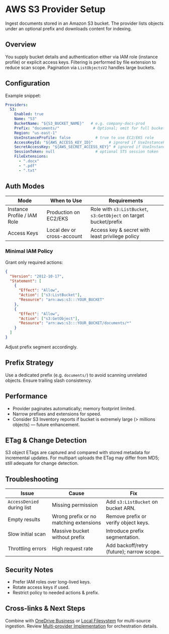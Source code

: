 # AWS S3 Provider Setup

Ingest documents stored in an Amazon S3 bucket. The provider lists objects under an optional prefix and downloads content for indexing.

## Overview
You supply bucket details and authentication either via IAM role (instance profile) or explicit access keys. Filtering is performed by file extension to reduce scan scope. Pagination via `ListObjectsV2` handles large buckets.

## Configuration
Example snippet:
```yaml
Providers:
  S3:
    Enabled: true
    Name: "S3"
    BucketName: "${S3_BUCKET_NAME}"   # e.g. company-docs-prod
    Prefix: "documents/"               # Optional; omit for full bucket
    Region: "us-east-1"
    UseInstanceProfile: false           # true to use EC2/EKS role
    AccessKeyId: "${AWS_ACCESS_KEY_ID}"       # ignored if UseInstanceProfile true
    SecretAccessKey: "${AWS_SECRET_ACCESS_KEY}" # ignored if UseInstanceProfile true
    SessionToken: null                  # optional STS session token
    FileExtensions:
      - ".docx"
      - ".pdf"
      - ".txt"
```

## Auth Modes
| Mode | When to Use | Requirements |
|------|-------------|--------------|
| Instance Profile / IAM Role | Production on EC2/EKS | Role with `s3:ListBucket`, `s3:GetObject` on target bucket/prefix |
| Access Keys | Local dev or cross-account | Access key & secret with least privilege policy |

### Minimal IAM Policy
Grant only required actions:
```json
{
  "Version": "2012-10-17",
  "Statement": [
    {
      "Effect": "Allow",
      "Action": ["s3:ListBucket"],
      "Resource": "arn:aws:s3:::YOUR_BUCKET"
    },
    {
      "Effect": "Allow",
      "Action": ["s3:GetObject"],
      "Resource": "arn:aws:s3:::YOUR_BUCKET/documents/*"
    }
  ]
}
```
Adjust prefix segment accordingly.

## Prefix Strategy
Use a dedicated prefix (e.g. `documents/`) to avoid scanning unrelated objects. Ensure trailing slash consistency.

## Performance
- Provider paginates automatically; memory footprint limited.
- Narrow prefixes and extensions for speed.
- Consider S3 Inventory reports if bucket is extremely large (> millions objects) — future enhancement.

## ETag & Change Detection
S3 object ETags are captured and compared with stored metadata for incremental updates. For multipart uploads the ETag may differ from MD5; still adequate for change detection.

## Troubleshooting
| Issue | Cause | Fix |
|-------|-------|-----|
| `AccessDenied` during list | Missing permission | Add `s3:ListBucket` on bucket ARN. |
| Empty results | Wrong prefix or no matching extensions | Remove prefix or verify object keys. |
| Slow initial scan | Massive bucket without prefix | Introduce prefix segmentation. |
| Throttling errors | High request rate | Add backoff/retry (future); narrow scope. |

## Security Notes
- Prefer IAM roles over long-lived keys.
- Rotate access keys if used.
- Restrict policy to needed actions & prefix.

## Cross-links & Next Steps
Combine with [OneDrive Business](onedrive-business.md) or [Local Filesystem](local.md) for multi-source ingestion. Review [Multi-provider Implementation](../reports/multi-provider-implementation.md) for orchestration details.
